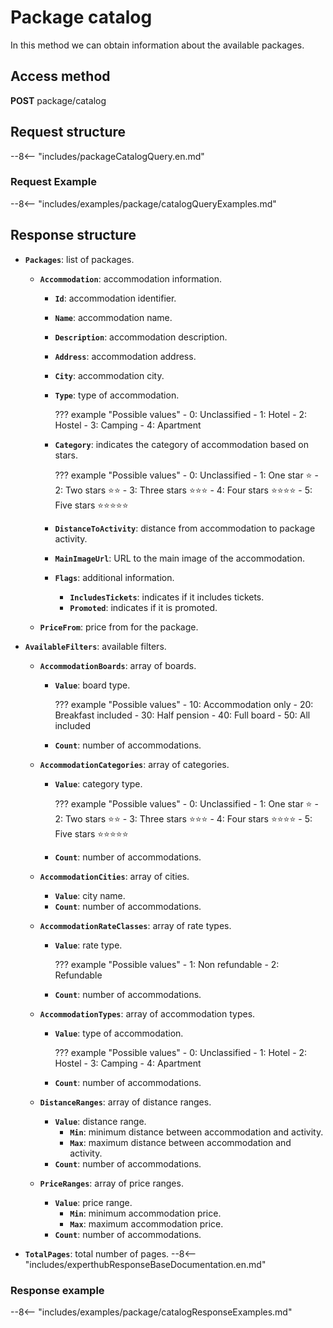 # Package catalog

In this method we can obtain information about the available packages.

## Access method

**POST** package/catalog

## Request structure

--8<-- "includes/packageCatalogQuery.en.md"

### Request Example

--8<-- "includes/examples/package/catalogQueryExamples.md"

## Response structure

- **``Packages``**: list of packages.
    - **``Accommodation``**: accommodation information.
        - **``Id``**: accommodation identifier.
        - **``Name``**: accommodation name.
        - **`Description`**: accommodation description.
        - **``Address``**: accommodation address.
        - **``City``**: accommodation city.
        - **``Type``**: type of accommodation.

            ??? example "Possible values"
                - 0: Unclassified
                - 1: Hotel
                - 2: Hostel
                - 3: Camping
                - 4: Apartment

        - **``Category``**: indicates the category of accommodation based on stars.

            ??? example "Possible values"
                - 0: Unclassified
                - 1: One star :star:
                - 2: Two stars :star::star:
                - 3: Three stars :star::star::star:
                - 4: Four stars :star::star::star::star:
                - 5: Five stars :star::star::star::star::star:

        - **``DistanceToActivity``**: distance from accommodation to package activity.
        - **`MainImageUrl`**: URL to the main image of the accommodation.
        - **`Flags`**: additional information.
            - **`IncludesTickets`**: indicates if it includes tickets.
            - **`Promoted`**: indicates if it is promoted.

    - **``PriceFrom``**: price from for the package.

- **``AvailableFilters``**: available filters.
    - **``AccommodationBoards``**: array of boards.
        - **``Value``**: board type.

            ??? example "Possible values"
                - 10: Accommodation only
                - 20: Breakfast included
                - 30: Half pension
                - 40: Full board
                - 50: All included

        - **``Count``**: number of accommodations.

    - **``AccommodationCategories``**: array of categories.
        - **``Value``**: category type.

            ??? example "Possible values"
                - 0: Unclassified
                - 1: One star :star:
                - 2: Two stars :star::star:
                - 3: Three stars :star::star::star:
                - 4: Four stars :star::star::star::star:
                - 5: Five stars :star::star::star::star::star:

        - **``Count``**: number of accommodations.

    - **``AccommodationCities``**: array of cities.
        - **``Value``**: city ​​name.
        - **``Count``**: number of accommodations.

    - **``AccommodationRateClasses``**: array of rate types.
        - **``Value``**: rate type.

            ??? example "Possible values"
                - 1: Non refundable
                - 2: Refundable

        - **``Count``**: number of accommodations.

    - **``AccommodationTypes``**: array of accommodation types.
        - **``Value``**: type of accommodation.

            ??? example "Possible values"
                - 0: Unclassified
                - 1: Hotel
                - 2: Hostel
                - 3: Camping
                - 4: Apartment

        - **``Count``**: number of accommodations.

    - **``DistanceRanges``**: array of distance ranges.
        - **``Value``**: distance range.
            - **``Min``**: minimum distance between accommodation and activity.
            - **``Max``**: maximum distance between accommodation and activity.
        - **``Count``**: number of accommodations.

    - **``PriceRanges``**: array of price ranges.
        - **``Value``**: price range.
            - **``Min``**: minimum accommodation price.
            - **``Max``**: maximum accommodation price.
        - **``Count``**: number of accommodations.

- **``TotalPages``**: total number of pages.
--8<-- "includes/experthubResponseBaseDocumentation.en.md"

### Response example

--8<-- "includes/examples/package/catalogResponseExamples.md"
